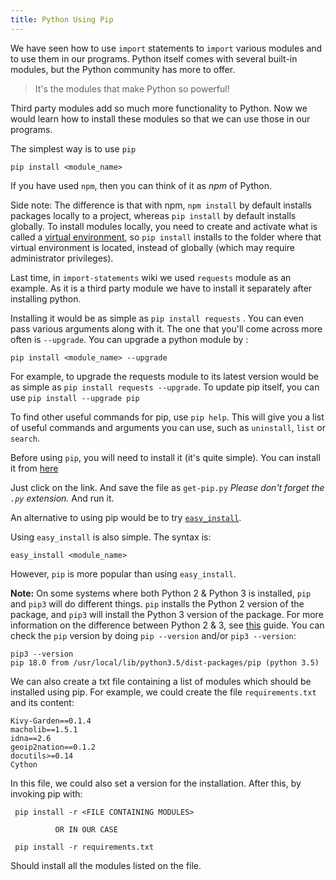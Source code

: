 ```yaml
---
title: Python Using Pip
---
```

We have seen how to use `import` statements to `import` various modules and to use them in our programs. Python itself comes with several built-in modules, but the Python community has more to offer.

> It's the modules that make Python so powerful!

Third party modules add so much more functionality to Python. Now we would learn how to install these modules so that we can use those in our programs.

The simplest way is to use `pip`

    pip install <module_name>

If you have used `npm`, then you can think of it as _npm_ of Python.

Side note: The difference is that with npm, `npm install` by default installs packages locally to a project, whereas `pip install` by default installs globally.  To install modules locally, you need to create and activate what is called a [virtual environment](http://docs.python-guide.org/en/latest/dev/virtualenvs/), so `pip install` installs to the folder where that virtual environment is located, instead of globally (which may require administrator privileges).

Last time, in <a>`import-statements`</a> wiki we used `requests` module as an example. As it is a third party module we have to install it separately after installing python.

Installing it would be as simple as `pip install requests` . You can even pass various arguments along with it. The one that you'll come across more often is `--upgrade`. You can upgrade a python module by :

    pip install <module_name> --upgrade

For example, to upgrade the requests module to its latest version would be as simple as `pip install requests --upgrade`.
To update pip itself, you can use `pip install --upgrade pip`

To find other useful commands for pip, use `pip help`. This will give you a list of useful commands and arguments you can use, such as `uninstall`, `list` or `search`.

Before using `pip`, you will need to install it (it's quite simple). You can install it from <a href='https://bootstrap.pypa.io/get-pip.py' target='_blank' rel='nofollow'>here</a>

Just click on the link. And save the file as `get-pip.py` _Please don't forget the `.py` extension._ And run it.

An alternative to using pip would be to try <a href='https://bootstrap.pypa.io/ez_setup.py' target='_blank' rel='nofollow'>`easy_install`</a>.

Using `easy_install` is also simple. The syntax is:

    easy_install <module_name>

However, `pip` is more popular than using `easy_install`.


**Note:** On some systems where both Python 2 & Python 3 is installed, `pip` and `pip3` will do different things. `pip` installs the Python 2 version of the package, and `pip3` will install the Python 3 version of the package. For more information on the difference between Python 2 & 3, see [this](https://guide.freecodecamp.org/python/python-2-vs-python-3) guide. 
You can check the `pip` version by doing `pip --version` and/or `pip3 --version`:

    pip3 --version
    pip 18.0 from /usr/local/lib/python3.5/dist-packages/pip (python 3.5)
    

We can also create a txt file containing a list of modules which should be installed using pip. 
For example, we could create the file `requirements.txt` and its content:

    Kivy-Garden==0.1.4
    macholib==1.5.1
    idna==2.6
    geoip2nation==0.1.2
    docutils>=0.14
    Cython
    
 In this file, we could also set a version for the installation.
 After this, by invoking pip with:
 
     pip install -r <FILE CONTAINING MODULES>
     
              OR IN OUR CASE
     
     pip install -r requirements.txt
     
 Should install all the modules listed on the file.

